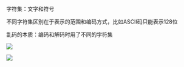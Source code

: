 字符集：文字和符号

不同字符集区别在于表示的范围和编码方式，比如ASCII码只能表示128位

乱码的本质：编码和解码时用了不同的字符集

![](https://winterliublog.oss-cn-beijing.aliyuncs.com/notes/20211227165233.png)

![](https://winterliublog.oss-cn-beijing.aliyuncs.com/notes/20211227170556.png)


